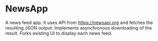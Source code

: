 # NewsApp

A news feed app.
It uses API from https://newsapi.org and fetches the resulting JSON output.
Implements asynchronous downloading of the result.
Forks existing UI to display each news feed.
